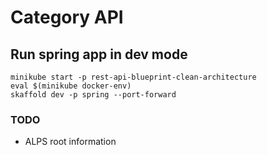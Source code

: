 # Category API

## Run spring app in dev mode

```shell
minikube start -p rest-api-blueprint-clean-architecture
eval $(minikube docker-env)
skaffold dev -p spring --port-forward
```

### TODO

- ALPS root information